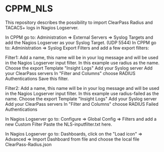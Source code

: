 # CPPM_NLS
This repository describes the possibility to import ClearPass Radius and TACACS+ logs in Nagios Logserver.

In CPPM go to: Administration => External Servers => Syslog Targets and add the Nagios Logserver as your Syslog Target. (UDP 5544)
In CPPM go to: Administration => Syslog Export Filters and add a few export filters:

Filter1:
Add a name, this name will be in your log message and will be used in the Nagios Logserver input filter. In this example use radius as the name.
Choose the export Template "Insight Logs"
Add your Syslog server
Add your ClearPass servers
In "Filter and Columns" choose RADIUS Authentications
Save this filter.

Filter2:
Add a name, this name will be in your log message and will be used in the Nagios Logserver input filter. In this example use radius-failed as the name.
Choose the export Template "Insight Logs"
Add your Syslog server
Add your ClearPass servers
In "Filter and Columns" choose RADIUS Failed Authentications

In Nagios Logserver go to: Configure => Global Config => Filters and add a new Custom Filter
Paste the NLS-inputfilter.txt here.

In Nagios Logserver go to: Dashboards, click on the "Load icon" => Advanced => Import Dashboard from file and choose the local file ClearPass-Radius.json
